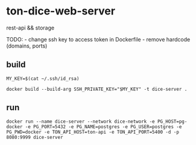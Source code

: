 # ton-dice-web-server
rest-api && storage

TODO:
    - change ssh key to access token in Dockerfile
    - remove hardcode (domains, ports)
## build 
```MY_KEY=$(cat ~/.ssh/id_rsa)```

```docker build --build-arg SSH_PRIVATE_KEY="$MY_KEY" -t dice-server .```

## run
```docker run --name dice-server --network dice-network -e PG_HOST=pg-docker -e PG_PORT=5432 -e PG_NAME=postgres -e PG_USER=postgres -e PG_PWD=docker -e TON_API_HOST=ton-api -e TON_API_PORT=5400 -d -p 8080:9999 dice-server```

